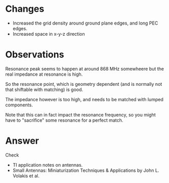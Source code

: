 # Changes
- Increased the grid density around ground plane edges, and long PEC edges.
- Increased space in x-y-z direction

# Observations
Resonance peak seems to happen at around 868 MHz somewheere but the real impedance at resonance is high.

So the resonance point, which is geometry dependent (and is normally not that shiftable with matching) is good.

The impedance however is too high, and needs to be matched with lumped components.

Note that this can in fact impact the resonance frequency, so you might have to "sacrifice" some resonance for a perfect match.

# Answer
Check 
- TI application notes on antennas.
- Small Antennas: Miniaturization Techniques & Applications by John L. Volakis et al.

